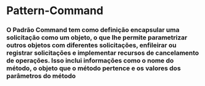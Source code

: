 # Pattern-Command
<h3>O Padrão Command tem como definição encapsular uma solicitação como um objeto, o que lhe permite parametrizar outros objetos com diferentes solicitações,
enfileirar ou registrar solicitações e implementar recursos de cancelamento de operações. Isso inclui informações como o nome do método, 
o objeto que o método pertence e os valores dos parâmetros do método</h32>
<p align="center">

